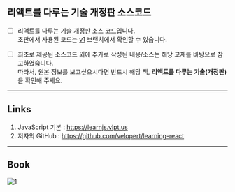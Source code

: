 ## 리액트를 다루는 기술 개정판 소스코드

- [ ] 리액트를 다루는 기술 개정판 소스 코드입니다.   
초판에서 사용된 코드는 [v1](https://github.com/velopert/learning-react/tree/v1) 브랜치에서 확인할 수 있습니다.   

- [ ] 최초로 제공된 소스코드 외에 추가로 작성된 내용/소스는 해당 교재를 바탕으로 참고하였습니다.   
따라서, 원본 정보를 보고싶으시다면 반드시 해당 책, **리액트를 다루는 기술(개정판)** 을 확인해 주세요.   

---------------------------------------

## Links
1. JavaScript 기본 : https://learnjs.vlpt.us
2. 저자의 GitHub : https://github.com/velopert/learning-react

---------------------------------------

## Book
![1](https://user-images.githubusercontent.com/48821950/89771954-2a27e600-db3c-11ea-94ad-4a9098b3da0b.jpg)
